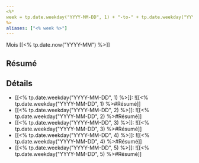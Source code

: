```yaml
---
<%* 
week = tp.date.weekday("YYYY-MM-DD", 1) + "-to-" + tp.date.weekday("YYYY-MM-DD", 5)
%>
aliases: ["<% week %>"]
---
```

Mois [[<% tp.date.now("YYYY-MM") %>]]
## Résumé

## Détails

- [[<% tp.date.weekday("YYYY-MM-DD", 1) %>]]: ![[<% tp.date.weekday("YYYY-MM-DD", 1) %>#Résumé]]
- [[<% tp.date.weekday("YYYY-MM-DD", 2) %>]]: ![[<% tp.date.weekday("YYYY-MM-DD", 2) %>#Résumé]]
- [[<% tp.date.weekday("YYYY-MM-DD", 3) %>]]: ![[<% tp.date.weekday("YYYY-MM-DD", 3) %>#Résumé]]
- [[<% tp.date.weekday("YYYY-MM-DD", 4) %>]]: ![[<% tp.date.weekday("YYYY-MM-DD", 4) %>#Résumé]]
- [[<% tp.date.weekday("YYYY-MM-DD", 5) %>]]: ![[<% tp.date.weekday("YYYY-MM-DD", 5) %>#Résumé]]